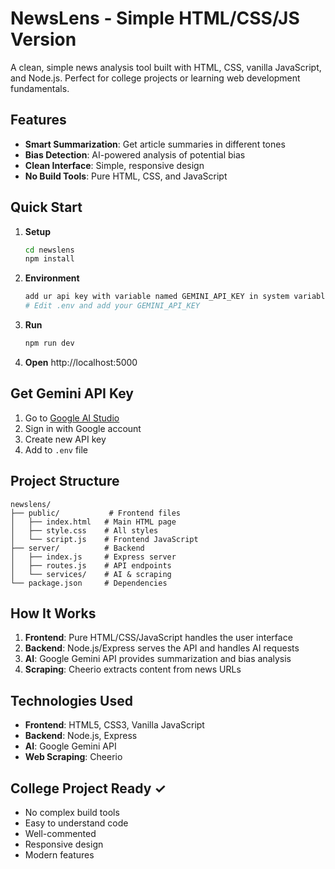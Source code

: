 # NewsLens - Simple HTML/CSS/JS Version

A clean, simple news analysis tool built with HTML, CSS, vanilla JavaScript, and Node.js. Perfect for college projects or learning web development fundamentals.

## Features

- **Smart Summarization**: Get article summaries in different tones
- **Bias Detection**: AI-powered analysis of potential bias
- **Clean Interface**: Simple, responsive design
- **No Build Tools**: Pure HTML, CSS, and JavaScript

## Quick Start

1. **Setup**
   ```bash
   cd newslens
   npm install
   ```

2. **Environment**
   ```bash
   add ur api key with variable named GEMINI_API_KEY in system variables 
   # Edit .env and add your GEMINI_API_KEY
   ```

3. **Run**
   ```bash
   npm run dev
   ```

4. **Open** http://localhost:5000

## Get Gemini API Key

1. Go to [Google AI Studio](https://ai.google.dev/)
2. Sign in with Google account
3. Create new API key
4. Add to `.env` file

## Project Structure

```
newslens/
├── public/           # Frontend files
│   ├── index.html   # Main HTML page
│   ├── style.css    # All styles
│   └── script.js    # Frontend JavaScript
├── server/          # Backend
│   ├── index.js     # Express server
│   ├── routes.js    # API endpoints
│   └── services/    # AI & scraping
└── package.json     # Dependencies
```

## How It Works

1. **Frontend**: Pure HTML/CSS/JavaScript handles the user interface
2. **Backend**: Node.js/Express serves the API and handles AI requests
3. **AI**: Google Gemini API provides summarization and bias analysis
4. **Scraping**: Cheerio extracts content from news URLs

## Technologies Used

- **Frontend**: HTML5, CSS3, Vanilla JavaScript
- **Backend**: Node.js, Express
- **AI**: Google Gemini API
- **Web Scraping**: Cheerio

## College Project Ready ✓

- No complex build tools
- Easy to understand code
- Well-commented
- Responsive design
- Modern features
